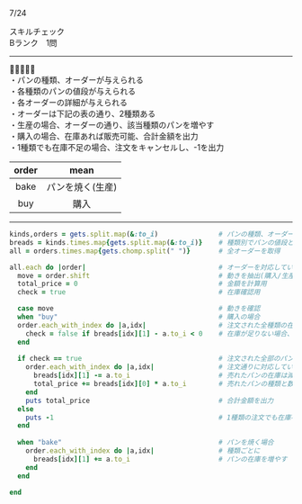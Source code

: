 7/24
 
スキルチェック  
Bランク　1問  
 
-------------------------------------------
🥐🍞🥖🥯🥪   
・パンの種類、オーダーが与えられる  
・各種類のパンの値段が与えられる  
・各オーダーの詳細が与えられる  
・オーダーは下記の表の通り、2種類ある  
・生産の場合、オーダーの通り、該当種類のパンを増やす  
・購入の場合、在庫あれば販売可能、合計金額を出力  
・1種類でも在庫不足の場合、注文をキャンセルし、-1を出力  

 
| order | mean |
|:-----------:|:------------:|
| bake | パンを焼く(生産) |
| buy | 購入 |
 
-------------------------------------------
 
```ruby
kinds,orders = gets.split.map(&:to_i)               # パンの種類、オーダー数を取得
breads = kinds.times.map{gets.split.map(&:to_i)}    # 種類別でパンの値段と数を取得
all = orders.times.map{gets.chomp.split(" ")}       # 全オーダーを取得

all.each do |order|                                 # オーダーを対応していく
  move = order.shift                                # 動きを抽出(購入/生産)
  total_price = 0                                   # 金額を計算用
  check = true                                      # 在庫確認用

  case move                                         # 動きを確認
  when "buy"                                        # 購入の場合
  order.each_with_index do |a,idx|                  # 注文された全種類の在庫を確認
    check = false if breads[idx][1] - a.to_i < 0    # 在庫が足りない場合、checkをfalseに変更
  end
 
  if check == true                                  # 注文された全部のパンが提供できる場合
    order.each_with_index do |a,idx|                # 注文通りに対応していく
      breads[idx][1] -= a.to_i                      # 売れたパンの在庫は減少
      total_price += breads[idx][0] * a.to_i        # 売れたパンの種類と数によって、金額を累計
    end
    puts total_price                                # 合計金額を出力
  else
    puts -1                                         # 1種類の注文でも在庫不足の場合、-1を出力
  end
 
  when "bake"                                       # パンを焼く場合
    order.each_with_index do |a,idx|                # 種類ごとに
      breads[idx][1] += a.to_i                      # パンの在庫を増やす
    end
  end
 
end
```
